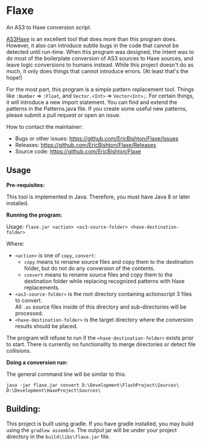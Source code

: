 Flaxe
=====

An AS3 to Haxe conversion script.

[AS3Haxe](https://github.com/HaxeFoundation/as3hx) is an excellent tool that does more than this
program does.  However, it also can introduce subtle bugs
in the code that cannot be detected until run-time.  When
this program was designed, the intent was to do most of
the boilerplate conversion of AS3 sources to Haxe sources,
and leave logic conversions to humans instead.  While this
project doesn't do as much, it only does things that cannot
introduce errors.  (At least that's the hope!)

For the most part, this program is a simple pattern
replacement tool.  Things like `:Number` => `:Float`, and
`Vector.<Int>` => `Vector<Int>;`.  For certain things, it
will introduce a new import statement.  You can find and
extend the patterns in the Patterns.java file.  If you
create some useful new patterns, please submit a pull
request or open an issue.

How to contact the maintainer:
+ Bugs or other issues: https://github.com/EricBishton/Flaxe/Issues
+ Releases: https://github.com/EricBishton/Flaxe/Releases
+ Source code: https://github.com/EricBishton/Flaxe

Usage
-----

**Pre-requisites:**

This tool is implemented in Java. Therefore, you must have Java 8 or later installed.

**Running the program:**

Usage: `flaxe.jar <action> <as3-source-folder> <haxe-destination-folder>`

Where:
- `<action>` is one of `copy`, `convert`:
    - `copy` means to rename source files and copy them to the destination
      folder, but do not do any conversion of the contents.
    - `convert` means to rename source files and copy them to the destination
      folder while replacing recognized patterns with Haxe replacements.
- `<as3-source-folder>` is the root directory containing actionscript 3 files to convert.  
  All `.as` source files inside of this directory and sub-directories will be processed.
- `<haxe-destination-folder>` is the target directory where the conversion results
  should be placed.

The program will refuse to run if the `<haxe-destination-folder>` exists prior
to start.  There is currently no functionality to merge directories or detect file collisions.


**Doing a conversion run:**

The general command line will be similar to this:

`java -jar flaxe.jar convert D:\Development\FlashProject\Sources\ D:\Development\HaxeProject\Sources\`


Building:
---------

This project is built using gradle.  If you have gradle installed,
you may build using the `gradlew assemble`.  The output jar will be
under your project directory in the `build\libs\flaxe.jar` file.